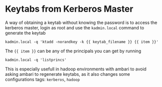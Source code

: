# Keytabs from Kerberos Master

A way of obtaining a keytab without knowing the password is to access the kerberos master, login as root and use the `kadmin.local` command to generate the keytab
```
kadmin.local -q 'ktadd -norandkey -k {{ keytab_filename }} {{ item }}'
```

The `{{ item }}` can be any of the principals you can get by running
```
kadmin.local -q 'listprincs'
```

This is especially usefull in hadoop environments with ambari to avoid asking ambari to regenerate keytabs, as it also changes some configurations
tags: `kerberos`, `hadoop`